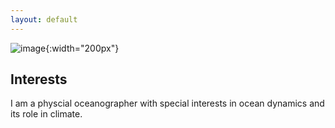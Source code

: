 ```yaml
---
layout: default
---
```



![image]({{site.baseurl}}/img/qj_bnw.png){:width="200px"}


## Interests 
I am a physcial oceanographer with special interests in ocean dynamics and its role in climate.



